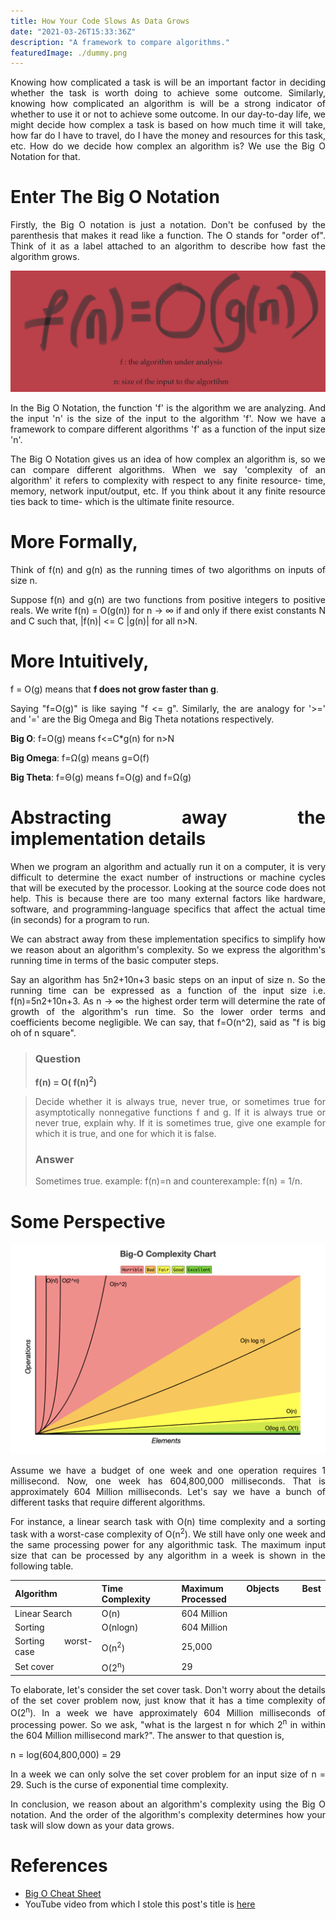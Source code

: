 ```yaml
---
title: How Your Code Slows As Data Grows
date: "2021-03-26T15:33:36Z"
description: "A framework to compare algorithms."
featuredImage: ./dummy.png
---
```


<style>
body {
text-align: justify}
</style>

Knowing how complicated a task is will be an important factor in deciding whether the task is worth doing to achieve some outcome. Similarly, knowing how complicated an algorithm is will be a strong indicator of whether to use it or not to achieve some outcome. In our day-to-day life, we might decide how complex a task is based on how much time it will take, how far do I have to travel, do I have the money and resources for this task, etc. How do we decide how complex an algorithm is? We use the Big O Notation for that. 

# Enter The Big O Notation

Firstly, the Big O notation is just a notation. Don't be confused by the parenthesis that makes it read like a function. The O stands for "order of". Think of it as a label attached to an algorithm to describe how fast the algorithm grows.

![big-O-notation](./big-O-notation.png)

In the Big O Notation, the function 'f' is the algorithm we are analyzing. And the input 'n' is the size of the input to the algorithm 'f'. Now we have a framework to compare different algorithms 'f' as a function of the input size 'n'.

The Big O Notation gives us an idea of how complex an algorithm is, so we can compare different algorithms. When we say 'complexity of an algorithm' it refers to complexity with respect to any finite resource- time, memory, network input/output, etc. If you think about it any finite resource ties back to time- which is the ultimate finite resource.

# More Formally,
Think of f(n) and g(n) as the running times of two algorithms on inputs of size n.

Suppose f(n) and g(n) are two functions from positive integers to positive reals. We write f(n) = O(g(n)) for n -> ∞ if and only if there exist constants N and C such that, |f(n)| <= C |g(n)| for all n>N.


# More Intuitively,
f = O(g) means that **f does not grow faster than g**.

Saying "f=O(g)" is like saying "f <= g". Similarly, the are analogy for '>=' and '=' are the Big Omega and Big Theta notations respectively.

**Big O**: f=O(g) means f<=C*g(n) for n>N

**Big Omega**: f=Ω(g) means g=O(f)

**Big Theta**: f=Θ(g) means f=O(g) and f=Ω(g)


# Abstracting away the implementation details
When we program an algorithm and actually run it on a computer, it is very difficult to determine the exact number of instructions or machine cycles that will be executed by the processor. Looking at the source code does not help. This is because there are too many external factors like hardware, software, and programming-language specifics that affect the actual time (in seconds) for a program to run.

We can abstract away from these implementation specifics to simplify how we reason about an algorithm's complexity. So we express the algorithm's running time in terms of the basic computer steps.

Say an algorithm has 5n2+10n+3 basic steps on an input of size n. So the running time can be expressed as a function of the input size i.e. f(n)=5n2+10n+3. As n -> ∞ the highest order term will determine the rate of growth of the algorithm's run time. So the lower order terms and coefficients become negligible. We can say, that f=O(n^2), said as "f is big oh of n square".

>### Question
> **f(n) = O( f(n)<sup>2</sup>)**

>Decide whether it is always true, never true, or sometimes true for asymptotically nonnegative functions f and g. If it is always true or never true, explain why. If it is sometimes true, give one example for which it is true, and one for which it is false.
>### Answer
>Sometimes true. example: f(n)=n and counterexample: f(n) = 1/n.

# Some Perspective
![big-O-cheat-sheet](./big-o-complexity-chart.png)

Assume we have a budget of one week and one operation requires 1 millisecond. Now, one week has 604,800,000 milliseconds. That is approximately 604 Million milliseconds. Let's say we have a bunch of different tasks that require different algorithms.

For instance, a linear search task with O(n) time complexity and a sorting task with a worst-case complexity of O(n<sup>2</sup>). We still have only one week and the same processing power for any algorithmic task. The maximum input size that can be processed by any algorithm in a week is shown in the following table.  

|Algorithm|Time Complexity|Maximum Objects Best Processed  |
|--|--|--|
| Linear Search| O(n) | 604 Million |
| Sorting| O(nlogn) | 604 Million |
| Sorting worst-case| O(n<sup>2</sup>) | 25,000 |
| Set cover| O(2<sup>n</sup>) | 29 |

To elaborate, let's consider the set cover task. Don't worry about the details of the set cover problem now, just know that it has a time complexity of O(2<sup>n</sup>). In a week we have approximately 604 Million milliseconds of processing power. So we ask, "what is the largest n for which 2<sup>n</sup> in within the 604 Million millisecond mark?". The answer to that question is, 

n = log(604,800,000) = 29

In a week we can only solve the set cover problem for an input size of n = 29. Such is the curse of exponential time complexity. 

In conclusion, we reason about an algorithm's complexity using the Big O notation. And the order of the algorithm's complexity determines how your task will slow down as your data grows.

# References
* [Big O Cheat Sheet](https://www.bigocheatsheet.com/)
* YouTube video from which I stole this post's title is [here](https://www.youtube.com/watch?v=duvZ-2UK0fc)






